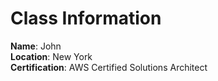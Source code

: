 # Class Information

**Name**: John  
**Location**: New York  
**Certification**: AWS Certified Solutions Architect
